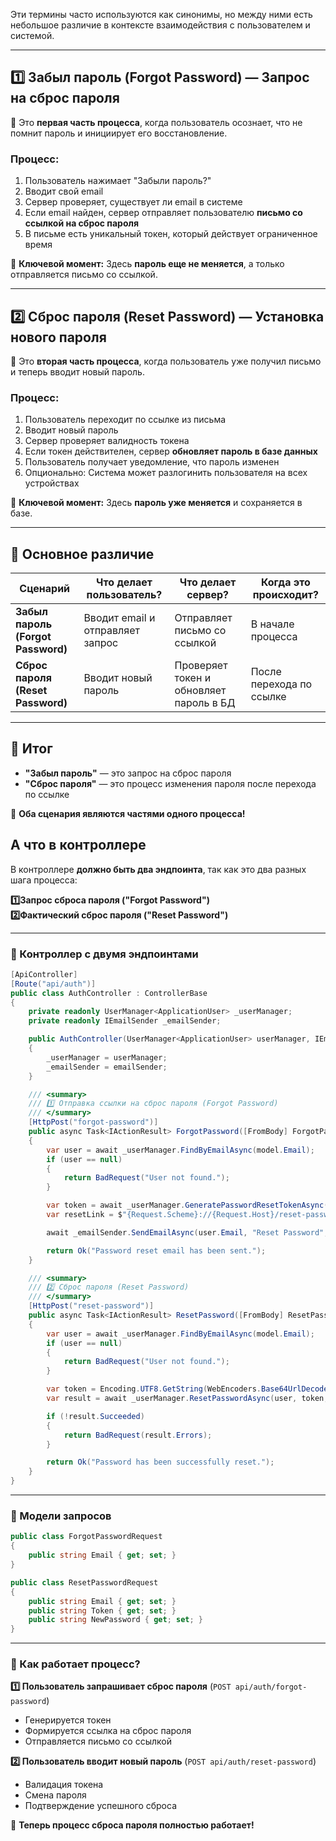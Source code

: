 Эти термины часто используются как синонимы, но между ними есть небольшое различие в контексте взаимодействия с пользователем и системой.

---

## **1️⃣ Забыл пароль (Forgot Password) — Запрос на сброс пароля**

🔹 Это **первая часть процесса**, когда пользователь осознает, что не помнит пароль и инициирует его восстановление.

### **Процесс:**

1. Пользователь нажимает "Забыли пароль?"
2. Вводит свой email
3. Сервер проверяет, существует ли email в системе
4. Если email найден, сервер отправляет пользователю **письмо со ссылкой на сброс пароля**
5. В письме есть уникальный токен, который действует ограниченное время

📌 **Ключевой момент:** Здесь **пароль еще не меняется**, а только отправляется письмо со ссылкой.

---

## **2️⃣ Сброс пароля (Reset Password) — Установка нового пароля**

🔹 Это **вторая часть процесса**, когда пользователь уже получил письмо и теперь вводит новый пароль.

### **Процесс:**

1. Пользователь переходит по ссылке из письма
2. Вводит новый пароль
3. Сервер проверяет валидность токена
4. Если токен действителен, сервер **обновляет пароль в базе данных**
5. Пользователь получает уведомление, что пароль изменен
6. Опционально: Система может разлогинить пользователя на всех устройствах

📌 **Ключевой момент:** Здесь **пароль уже меняется** и сохраняется в базе.

---

## **📌 Основное различие**

|Сценарий|Что делает пользователь?|Что делает сервер?|Когда это происходит?|
|---|---|---|---|
|**Забыл пароль (Forgot Password)**|Вводит email и отправляет запрос|Отправляет письмо со ссылкой|В начале процесса|
|**Сброс пароля (Reset Password)**|Вводит новый пароль|Проверяет токен и обновляет пароль в БД|После перехода по ссылке|

---

## **📌 Итог**

- **"Забыл пароль"** — это запрос на сброс пароля
- **"Сброс пароля"** — это процесс изменения пароля после перехода по ссылке

🚀 **Оба сценария являются частями одного процесса!**

## **А что в контроллере**

В контроллере **должно быть два эндпоинта**, так как это два разных шага процесса:

**1️⃣Запрос сброса пароля ("Forgot Password")**  
**2️⃣Фактический сброс пароля ("Reset Password")**

---

### **🔹 Контроллер с двумя эндпоинтами**

```csharp
[ApiController]
[Route("api/auth")]
public class AuthController : ControllerBase
{
    private readonly UserManager<ApplicationUser> _userManager;
    private readonly IEmailSender _emailSender;

    public AuthController(UserManager<ApplicationUser> userManager, IEmailSender emailSender)
    {
        _userManager = userManager;
        _emailSender = emailSender;
    }

    /// <summary>
    /// 1️⃣ Отправка ссылки на сброс пароля (Forgot Password)
    /// </summary>
    [HttpPost("forgot-password")]
    public async Task<IActionResult> ForgotPassword([FromBody] ForgotPasswordRequest model)
    {
        var user = await _userManager.FindByEmailAsync(model.Email);
        if (user == null)
        {
            return BadRequest("User not found.");
        }

        var token = await _userManager.GeneratePasswordResetTokenAsync(user);
        var resetLink = $"{Request.Scheme}://{Request.Host}/reset-password?email={model.Email}&token={WebEncoders.Base64UrlEncode(Encoding.UTF8.GetBytes(token))}";

        await _emailSender.SendEmailAsync(user.Email, "Reset Password", $"Click <a href='{resetLink}'>here</a> to reset your password.");

        return Ok("Password reset email has been sent.");
    }

    /// <summary>
    /// 2️⃣ Сброс пароля (Reset Password)
    /// </summary>
    [HttpPost("reset-password")]
    public async Task<IActionResult> ResetPassword([FromBody] ResetPasswordRequest model)
    {
        var user = await _userManager.FindByEmailAsync(model.Email);
        if (user == null)
        {
            return BadRequest("User not found.");
        }

        var token = Encoding.UTF8.GetString(WebEncoders.Base64UrlDecode(model.Token));
        var result = await _userManager.ResetPasswordAsync(user, token, model.NewPassword);

        if (!result.Succeeded)
        {
            return BadRequest(result.Errors);
        }

        return Ok("Password has been successfully reset.");
    }
}
```

---

### **🔹 Модели запросов**

```csharp
public class ForgotPasswordRequest
{
    public string Email { get; set; }
}

public class ResetPasswordRequest
{
    public string Email { get; set; }
    public string Token { get; set; }
    public string NewPassword { get; set; }
}
```

---

### **🔹 Как работает процесс?**

**1️⃣ Пользователь запрашивает сброс пароля** (`POST api/auth/forgot-password`)

- Генерируется токен
- Формируется ссылка на сброс пароля
- Отправляется письмо со ссылкой

**2️⃣ Пользователь вводит новый пароль** (`POST api/auth/reset-password`)

- Валидация токена
- Смена пароля
- Подтверждение успешного сброса

🚀 **Теперь процесс сброса пароля полностью работает!**
